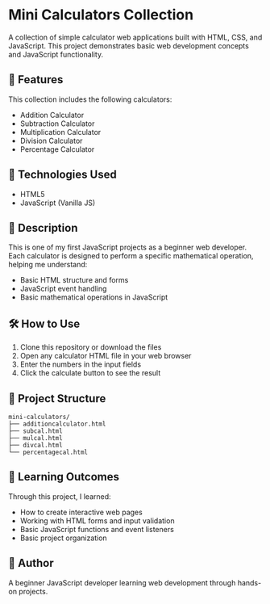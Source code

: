 # Mini Calculators Collection

A collection of simple calculator web applications built with HTML, CSS, and JavaScript. This project demonstrates basic web development concepts and JavaScript functionality.

## 🧮 Features

This collection includes the following calculators:
- Addition Calculator
- Subtraction Calculator
- Multiplication Calculator
- Division Calculator
- Percentage Calculator

## 🚀 Technologies Used

- HTML5
- JavaScript (Vanilla JS)

## 📝 Description

This is one of my first JavaScript projects as a beginner web developer. Each calculator is designed to perform a specific mathematical operation, helping me understand:
- Basic HTML structure and forms
- JavaScript event handling
- Basic mathematical operations in JavaScript


## 🛠️ How to Use

1. Clone this repository or download the files
2. Open any calculator HTML file in your web browser
3. Enter the numbers in the input fields
4. Click the calculate button to see the result

## 📂 Project Structure

```
mini-calculators/
├── additioncalculator.html
├── subcal.html
├── mulcal.html
├── divcal.html
└── percentagecal.html
```

## 🌱 Learning Outcomes

Through this project, I learned:
- How to create interactive web pages
- Working with HTML forms and input validation
- Basic JavaScript functions and event listeners
- Basic project organization

## 👤 Author

A beginner JavaScript developer learning web development through hands-on projects.


